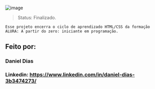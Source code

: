 
![image](https://github.com/danielmster56/portifolio_1/assets/93445644/a04e0f44-4c21-4b15-8818-43accb8a0016)


> Status: Finalizado.
```
Esse projeto encerra o ciclo de aprendizado HTML/CSS da formação ALURA: A partir do zero: iniciante em programação.

```

## Feito por:

### Daniel Dias

### Linkedin: https://www.linkedin.com/in/daniel-dias-3b3474273/

```
